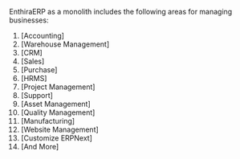 EnthiraERP as a monolith includes the following areas for managing businesses:

1. [Accounting]
1. [Warehouse Management]
1. [CRM]
1. [Sales]
1. [Purchase]
1. [HRMS]
1. [Project Management]
1. [Support]
1. [Asset Management]
1. [Quality Management]
1. [Manufacturing]
1. [Website Management]
1. [Customize ERPNext]
1. [And More]
